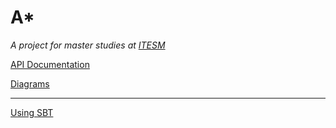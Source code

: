 A* 
==
_A project for master studies at [ITESM](http://www.itesm.mx/wps/wcm/connect/ITESM/Tecnologico+de+Monterrey/English)_

[API Documentation](http://fehu.github.io/int-sis--AStar/api/dev/index.html#package)

[Diagrams](Diagrams.md)

---

[Using SBT](http://www.scala-sbt.org/0.13/tutorial/)

